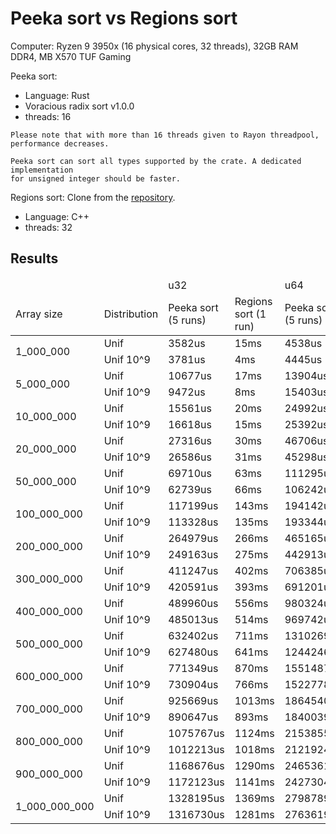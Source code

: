 # Peeka sort vs Regions sort

Computer: Ryzen 9 3950x (16 physical cores, 32 threads), 32GB RAM DDR4, MB X570 TUF Gaming

Peeka sort:
- Language: Rust
- Voracious radix sort v1.0.0
- threads: 16
```
Please note that with more than 16 threads given to Rayon threadpool,
performance decreases.
```
```
Peeka sort can sort all types supported by the crate. A dedicated implementation
for unsigned integer should be faster.
```

Regions sort: Clone from the [repository](https://github.com/omarobeya/parallel-inplace-radixsort).
- Language: C++
- threads: 32

## Results
<table>
  <thead>
    <tr><td colspan = 2></td><td colspan = 2>u32</td><td colspan = 2>u64</td></tr>
    <tr>
      <td>Array size</td><td>Distribution</td>
      <td>Peeka sort (5 runs)</td><td>Regions sort (1 run)</td>
      <td>Peeka sort (5 runs)</td><td>Regions sort (1 run)</td>
    </tr>
  </thead>
  <tbody>
    <tr><td rowspan = 2>1_000_000</td>
      <td>Unif</td><td>3582us</td><td>15ms</td><td>4538us</td><td>15ms</td></tr>
    <tr>
      <td>Unif 10^9</td><td>3781us</td><td>4ms</td><td>4445us</td><td>4ms</td></tr>
    <tr><td rowspan = 2>5_000_000</td>
      <td>Unif</td><td>10677us</td><td>17ms</td><td>13904us</td><td>21ms</td></tr>
    <tr>
      <td>Unif 10^9</td><td>9472us</td><td>8ms</td><td>15403us</td><td>9ms</td></tr>
    <tr><td rowspan = 2>10_000_000</td>
      <td>Unif</td><td>15561us</td><td>20ms</td><td>24992us</td><td>30ms</td></tr>
    <tr>
      <td>Unif 10^9</td><td>16618us</td><td>15ms</td><td>25392us</td><td>24ms</td></tr>
    <tr><td rowspan = 2>20_000_000</td>
      <td>Unif</td><td>27316us</td><td>30ms</td><td>46706us</td><td>45ms</td></tr>
    <tr>
      <td>Unif 10^9</td><td>26586us</td><td>31ms</td><td>45298us</td><td>48ms</td></tr>
    <tr><td rowspan = 2>50_000_000</td>
      <td>Unif</td><td>69710us</td><td>63ms</td><td>111295us</td><td>133ms</td></tr>
    <tr>
      <td>Unif 10^9</td><td>62739us</td><td>66ms</td><td>106242us</td><td>123ms</td></tr>
    <tr><td rowspan = 2>100_000_000</td>
      <td>Unif</td><td>117199us</td><td>143ms</td><td>194142us</td><td>254ms</td></tr>
    <tr>
      <td>Unif 10^9</td><td>113328us</td><td>135ms</td><td>193344us</td><td>246ms</td></tr>
    <tr><td rowspan = 2>200_000_000</td>
      <td>Unif</td><td>264979us</td><td>266ms</td><td>465165us</td><td>514ms</td></tr>
    <tr>
      <td>Unif 10^9</td><td>249163us</td><td>275ms</td><td>442913us</td><td>498ms</td></tr>
    <tr><td rowspan = 2>300_000_000</td>
      <td>Unif</td><td>411247us</td><td>402ms</td><td>706385us</td><td>769ms</td></tr>
    <tr>
      <td>Unif 10^9</td><td>420591us</td><td>393ms</td><td>691201us</td><td>749ms</td></tr>
    <tr><td rowspan = 2>400_000_000</td>
      <td>Unif</td><td>489960us</td><td>556ms</td><td>980324us</td><td>1013ms</td></tr>
    <tr>
      <td>Unif 10^9</td><td>485013us</td><td>514ms</td><td>969742us</td><td>996ms</td></tr>
    <tr><td rowspan = 2>500_000_000</td>
      <td>Unif</td><td>632402us</td><td>711ms</td><td>1310269us</td><td>1278ms</td></tr>
    <tr>
      <td>Unif 10^9</td><td>627480us</td><td>641ms</td><td>1244246us</td><td>1238ms</td></tr>
    <tr><td rowspan = 2>600_000_000</td>
      <td>Unif</td><td>771349us</td><td>870ms</td><td>1551487us</td><td>1536ms</td></tr>
    <tr>
      <td>Unif 10^9</td><td>730904us</td><td>766ms</td><td>1522778us</td><td>1479ms</td></tr>
    <tr><td rowspan = 2>700_000_000</td>
      <td>Unif</td><td>925669us</td><td>1013ms</td><td>1864540us</td><td>1796ms</td></tr>
    <tr>
      <td>Unif 10^9</td><td>890647us</td><td>893ms</td><td>1840039us</td><td>1722ms</td></tr>
    <tr><td rowspan = 2>800_000_000</td>
      <td>Unif</td><td>1075767us</td><td>1124ms</td><td>2153855us</td><td>2063ms</td></tr>
    <tr>
      <td>Unif 10^9</td><td>1012213us</td><td>1018ms</td><td>2121924us</td><td>1960ms</td></tr>
    <tr><td rowspan = 2>900_000_000</td>
      <td>Unif</td><td>1168676us</td><td>1290ms</td><td>2465361us</td><td>2325ms</td></tr>
    <tr>
      <td>Unif 10^9</td><td>1172123us</td><td>1141ms</td><td>2427304us</td><td>2192ms</td></tr>
    <tr><td rowspan = 2>1_000_000_000</td>
      <td>Unif</td><td>1328195us</td><td>1369ms</td><td>2798789us</td><td>2585ms</td></tr>
    <tr>
      <td>Unif 10^9</td><td>1316730us</td><td>1281ms</td><td>2763619us</td><td>2422ms</td></tr>
  </tbody>
</table>
